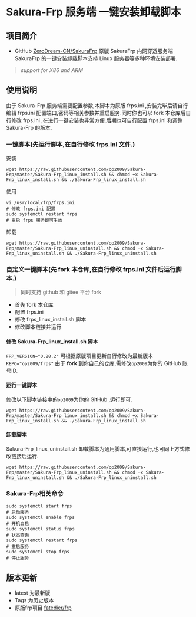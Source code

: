 # Sakura-Frp 服务端 一键安装卸载脚本
## 项目简介
- GitHub [ZeroDream-CN/SakuraFrp](https://github.com/ZeroDream-CN/SakuraFrp) 原版 SakuraFrp 内网穿透服务端 SakuraFrp 的一键安装卸载脚本支持 Linux 服务器等多种环境安装部署.
> *support for X86 and ARM* 




## 使用说明
由于 Sakura-Frp 服务端需要配置参数,本脚本为原版 frps.ini ,安装完毕后请自行编辑 frps.ini 配置端口,密码等相关参数并重启服务.同时你也可以 fork 本仓库后自行修改 frps.ini ,在进行一键安装也非常方便.后期也可自行配置 frps.ini 和调整 Sakura-Frp 的版本.

### 一键脚本(先运行脚本,在自行修改 frps.ini 文件.)
安装
```shell
wget https://raw.githubusercontent.com/op2009/Sakura-Frp/master/Sakura-Frp_linux_install.sh && chmod +x Sakura-Frp_linux_install.sh && ./Sakura-Frp_linux_install.sh
```

使用
```shell
vi /usr/local/frp/frps.ini
# 修改 frps.ini 配置
sudo systemctl restart frps
# 重启 frps 服务即可生效
```

卸载
```shell
wget https://raw.githubusercontent.com/op2009/Sakura-Frp/master/Sakura-Frp_linux_uninstall.sh && chmod +x Sakura-Frp_linux_uninstall.sh && ./Sakura-Frp_linux_uninstall.sh

```

### 自定义一键脚本(先 fork 本仓库,在自行修改 frps.ini 文件后运行脚本.)
> 同时支持 github 和 gitee 平台 fork

- 首先 fork 本仓库
- 配置 frps.ini
- 修改 frps_linux_install.sh 脚本
- 修改脚本链接并运行

#### 修改 Sakura-Frp_linux_install.sh 脚本
`FRP_VERSION="0.28.2"` 可根据原版项目更新自行修改为最新版本  
`REPO="op2009/frps"` 由于 **fork** 到你自己的仓库,需修改`op2009`为你的 GitHub 账号ID.

#### 运行一键脚本
修改以下脚本链接中的`op2009`为你的 GitHub ,运行即可.
```shell
wget https://raw.githubusercontent.com/op2009/Sakura-Frp/master/Sakura-Frp_linux_install.sh && chmod +x Sakura-Frp_linux_install.sh && ./Sakura-Frp_linux_install.sh
```
#### 卸载脚本
Sakura-Frp_linux_uninstall.sh 卸载脚本为通用脚本,可直接运行,也可同上方式修改链接后运行.
```shell
wget https://raw.githubusercontent.com/op2009/Sakura-Frp/master/Sakura-Frp_linux_uninstall.sh && chmod +x Sakura-Frp_linux_uninstall.sh && ./Sakura-Frp_linux_uninstall.sh
```

### Sakura-Frp相关命令
```shell
sudo systemctl start frps
# 启动服务 
sudo systemctl enable frps
# 开机自启
sudo systemctl status frps
# 状态查询
sudo systemctl restart frps
# 重启服务
sudo systemctl stop frps
# 停止服务
```

## 版本更新
- latest 为最新版
- Tags 为历史版本
- 原版frp项目 [fatedier/frp](https://github.com/fatedier/frp)
